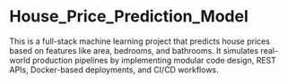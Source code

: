 # House_Price_Prediction_Model
This is a full-stack machine learning project that predicts house prices based on features like area, bedrooms, and bathrooms. It simulates real-world production pipelines by implementing modular code design, REST APIs, Docker-based deployments, and CI/CD workflows.

